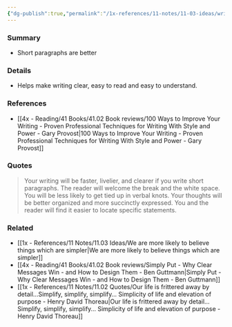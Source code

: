 ```yaml
---
{"dg-publish":true,"permalink":"/1x-references/11-notes/11-03-ideas/write-short-paragraphs/","title":"Write short paragraphs","created":"2024-09-29T09:05:54.862+03:00","updated":"2024-09-29T10:45:30.619+03:00"}
---
```



### Summary
- Short paragraphs are better

### Details
- Helps make writing clear, easy to read and easy to understand.

### References
- [[4x - Reading/41 Books/41.02 Book reviews/100 Ways to Improve Your Writing - Proven Professional Techniques for Writing With Style and Power - Gary Provost\|100 Ways to Improve Your Writing - Proven Professional Techniques for Writing With Style and Power - Gary Provost]]

### Quotes
> Your writing will be faster, livelier, and clearer if you write short paragraphs. The reader will welcome the break and the white space. You will be less likely to get tied up in verbal knots. Your thoughts will be better organized and more succinctly expressed. You and the reader will find it easier to locate specific statements.


### Related
- [[1x - References/11 Notes/11.03 Ideas/We are more likely to believe things which are simpler\|We are more likely to believe things which are simpler]]
- [[4x - Reading/41 Books/41.02 Book reviews/Simply Put - Why Clear Messages Win - and How to Design Them - Ben Guttmann\|Simply Put - Why Clear Messages Win - and How to Design Them - Ben Guttmann]]
- [[1x - References/11 Notes/11.02 Quotes/Our life is frittered away by detail…Simplify, simplify, simplify… Simplicity of life and elevation of purpose - Henry David Thoreau\|Our life is frittered away by detail…Simplify, simplify, simplify… Simplicity of life and elevation of purpose - Henry David Thoreau]]